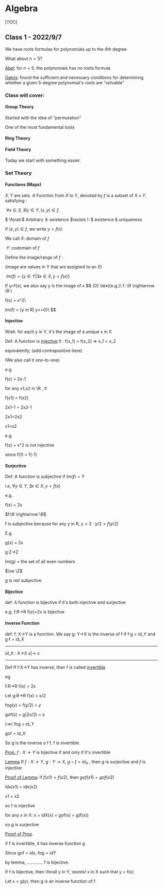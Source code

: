 # Algebra

[TOC]



## Class 1 - 2022/9/7

We have roots formulas for polynomials up to the 4th degree

What about $n=5$?

<u>Abel</u>: for $n= 5$, the polynomials has no roots formula

<u>Galois</u>: found the sufficient and necessary conditions for determining whether a given 5-degree polynomial's roots are "solvable"



### Class will cover:

#### Group Theory

Started with the idea of "permutation"

One of the most fundamental tools

#### Ring Theory

#### Field Theory



Today we start with something easier.



### Set Theory

#### Functions (Maps)

$X,Y$ are sets. A Function from $X$ to $Y$, denoted by $f$ is a subset of $X\times Y$, satisfying :

​		$\forall x \in X, \exists ! y \in Y,(x,y) \in f$. 

$ \forall:$ Arbitrary
$\exists:$ existence
$\exists !: $ existence & uniqueness

If $(x,y)\in f,$  we write $y = f(x)$

We call    $X:$ domain of $f$

​		     	$Y:$ codomain of $f$

Define the image/range of $f$ :

(image are values in Y that are assigned to an X)

​				$Im(f) = \{y\in Y|\exists x \in X, y= f(x)\}$

If y=f(x), we also say y is the image of x
$$ {0}
\text{e.g.}\\
f: \R \rightarrow \R \\

f(x) = x^2\\

Im(f) = {y in R| y>=0}\\
$$

#### Injective

Wish: for each y in Y, it's the image of a unique x in X

Def: A function is <u>injective</u> if : f(x_1) = f(x_2)          =>              x_1 = x_2

equivalently; (add contrapositive here)

(We also call it one-to-one)

e.g.

f(x) = 2x-1

for any x1,x2 in \R , if 

f(x1) = f(x2)

2x1-1 = 2x2-1

2x1=2x2

x1=x2

e.g.

f(x) = x^2 is not injective

since f(1) = f(-1)



#### Surjective

Def: A function is subjective if $Im(f) = Y$

i.e, $\forall y \in Y, \exists x \in X, y = f(x)$

e.g. 

f(x) = 2x                

$f:\R \rightarrow \R$

 f is subjective because for any y in R, $y = 2\cdot y/2 = f(y/2)$

E.g.

g(x) = 2x

g:Z->Z

Im(g) = the set of all even numbers

$\ne \Z$

g is not subjective



#### Bijective

def: A function is bijective if it's both injective and surjective

e.g. f:R->R f(x)=2x is bijective



#### Inverse Function

def: f: X->Y is a function. We say g: Y->X is the inverse of f if f·g = id_Y and g·f = id_X

----

id_X : X->X  x|-> x

---



Def If f:X->Y has inverse, then f is called <u>invertible</u>

eg

f:R->R f(x) = 2x

Let g:R->R f(x) = x/2

fog(y) = f(y/2) = y

gof(x) = g(2x/2) = x

}=>{ fog = id_Y

gof = id_X

So g is  the inverse o f f, f is invertible



<u>Prop.</u> $f:X\rightarrow Y$ is bijective if and only if it's invertible

<u>Lemma</u> If $f:X\rightarrow Y$, $g:Y\rightarrow X$, $g\circ f = id_X$ ,  then $g$ is surjective and $f$ is injective

<u>Proof of Lemma</u>: if $f(x1) = f(x2)$, then $gof(x1) = gof(x2)$

idx(x1) = idx(x2)

x1 = x2

so f is injective

for any x in X: x = idX(x) = gof(x) = g(f(x))

so g is surjective

<u>Proof of Prop</u>.

if f is invertible, it has inverse function g

Since gof = idx, fog = idY

by lemma, ............. f is bijective. 

If f is bijective, then \forall y in Y, \exists! x in X such that y = f(x)

Let x = g(y), then g is an inverse function of f.







